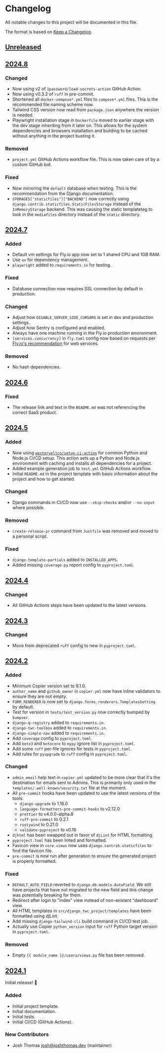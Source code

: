 # Changelog

All notable changes to this project will be documented in this file.

The format is based on [Keep a Changelog](https://keepachangelog.com/en/1.0.0/).

<!--
## [Version Number]

### Added
### Changed
### Deprecated
### Removed
### Fixed
### Security
-->

## [Unreleased]

## [2024.8]

### Changed

-   Now using v2 of `1password/load-secrets-action` GitHub Action.
-   Now using v0.3.2 of `ruff` in pre-commit.
-   Shortened all `docker-compose*.yml` files to `compose*.yml` files. This is the recommended file naming scheme now.
-   Tailwind CSS version now read from `package.json` anywhere the version is needed.
-   Playwright installation stage in `Dockerfile` moved to earlier stage with the dev stage inheriting from it later on. This allows for the system dependencies and browsers installation and building to be cached without anything in the project busting it.

### Removed

-   `project.yml` GitHub Actions workflow file. This is now taken care of by a custom GitHub bot.

### Fixed

-   Now mirroring the `default` database when testing. This is the recommendation from the Django documentation.
-   `STORAGES["staticfiles"]["BACKEND"]` now correctly using `django.contrib.staticfiles.StaticFilesStorage` instead of the `InMemoryStorage` backend. This was causing the static templatetag to look in the `mediafiles` directory instead of the `static` directory.

## [2024.7]

### Added

-   Default vm settings for Fly.io app now set to 1 shared CPU and 1GB RAM.
-   Use `uv` for dependency management.
-   `playwright` added to `requirements.in` for testing.

### Fixed

-   Database connection now requires SSL connection by default in production.

### Changed

-   Adjust how `DISABLE_SERVER_SIDE_CURSORS` is set in dev and production settings.
-   Adjust how Sentry is configured and enabled.
-   Always have one machine running in the Fly.io production environment.
-   `[services.concurrency]` in `fly.toml` config now based on requests per [Fly.io's recommendation](https://fly.io/docs/reference/configuration/#services-concurrency) for web services.

### Removed

-   No hash dependencies.

## [2024.6]

### Fixed

-   The release link and text in the `README.md` was not referencing the correct SaaS product.

## [2024.5]

### Added

-   Now using [`westerveltco/setup-ci-action`](https://github.com/westereltco/setup-ci-action) for common Python and Node.js CI/CD setup. This action sets up a Python and Node.js environment with caching and installs all dependencies for a project.
-   Added example generation job to `test.yml` GitHub Actions workflow.
-   Initial `README.md` in the project template with basic information about the project and how to get started.

### Changed

-   Django commands in CI/CD now use `--skip-checks` and/or `--no-input` where possible.

### Removed

-   `create-release-pr` command from `Justfile` was removed and moved to a personal script.

### Fixed

-   `django-template-partials` added to `INSTALLED_APPS`.
-   Added missing `coverage-py` report config to `pyproject.toml`.

## [2024.4]

### Changed

-   All GitHub Actions steps have been updated to the latest versions.

## [2024.3]

### Changed

-   Move from deprecated `ruff` config to new in `pyproject.toml`.

## [2024.2]

### Added

-   Minimum Copier version set to 9.1.0.
-   `author_name` and `github_owner` in `copier.yml` now have inline validators to ensure they are not empty.
-   `FORM_RENDERER` is now set to `django.forms.renderers.TemplatesSetting` by default.
-   Test for version in `tests/test_version.py` now correctly bumped by `bumpver`.
-   `django-q-registry` added to `requirements.in`.
-   `django-twc-toolbox` added to `requirements.in`.
-   `django-simple-nav` added to `requirements.in`.
-   Add `coverage` config to `pyproject.toml`.
-   Add `boto3` and `botocore` to `mypy` ignore list in `pyproject.toml`.
-   Add some `ruff` per-file ignores for tests in `pyproject.toml`.
-   Add rules for `pyupgrade` to `ruff` config in `pyproject.toml`.

### Changed

-   `admin_email` help text in `copier.yml` updated to be more clear that it's the destination for emails sent to Admins. This is primarily only used in the `templates/.well-known/security.txt` file at the moment.
-   All `pre-commit` hooks have been updated to use the latest versions of the tools.
    -   `django-upgrade` to 1.16.0
    -   `language-formatters-pre-commit-hooks` to v2.12.0
    -   `prettier` to v4.0.0-alpha.8
    -   `ruff-pre-commit` to 0.2.1
    -   `rustywind` to 0.21.0
    -   `validate-pyproject` to v0.16
-   `djhtml` has been swapped out in favor of `djLint` for HTML formatting.
-   `pyproject.toml` has been linted and formatted.
-   Favicon view in `core.views` now uses `django.contrib.staticfiles` to find the favicon file.
-   `pre-commit` is now run after generation to ensure the generated project is properly formatted.

### Fixed

-   `DEFAULT_AUTO_FIELD` reverted to `django.db.models.AutoField`. We still have projects that have not migrated to the new field and this change was potentially breaking for them.
-   Redirect after login to "index" view instead of non-existent "dashboard" view.
-   All HTML templates in `src/django_twc_project/templates` have been formatted using djLint.
-   Add missing `django-tailwind-cli` build command in CI/CD test job.
-   Actually use Copier `python_version` input for `ruff` Python target version in `pyproject.toml`.

### Removed

-   Empty `{{ module_name }}/users/views.py` file has been removed.

## [2024.1]

Initial release! 🎉

### Added

-   Initial project template.
-   Initial documentation.
-   Initial tests.
-   Initial CI/CD (GitHub Actions).

### New Contributors

-   Josh Thomas <josh@joshthomas.dev> (maintainer)

[unreleased]: https://github.com/westerveltco/django-twc-project/compare/v2024.8...HEAD
[2024.1]: https://github.com/westerveltco/django-twc-project/releases/tag/v2024.1
[2024.2]: https://github.com/westerveltco/django-twc-project/releases/tag/v2024.2
[2024.3]: https://github.com/westerveltco/django-twc-project/releases/tag/v2024.3
[2024.4]: https://github.com/westerveltco/django-twc-project/releases/tag/v2024.4
[2024.5]: https://github.com/westerveltco/django-twc-project/releases/tag/v2024.5
[2024.6]: https://github.com/westerveltco/django-twc-project/releases/tag/v2024.6
[2024.7]: https://github.com/westerveltco/django-twc-project/releases/tag/v2024.7
[2024.8]: https://github.com/westerveltco/django-twc-project/releases/tag/v2024.8
